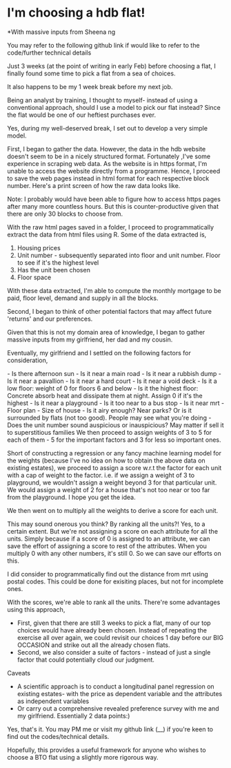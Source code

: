 # I'm choosing a hdb flat!
*With massive inputs from Sheena ng

You may refer to the following github link if would like to refer to the code/further technical details

Just 3 weeks (at the point of writing in early Feb) before choosing a flat, I finally found some time to pick a flat from a sea of choices. 

It also happens to be my 1 week break before my next job.
 
Being an analyst by training, I thought to myself- instead of using a conventional approach, should I use a model to pick our flat instead? Since the flat would be one of our heftiest purchases ever.

Yes, during my well-deserved break, I set out to develop a very simple model.

First, I began to gather the data. However, the data in the hdb website doesn't seem to be in a nicely structured format. Fortunately ,I've some experience in scraping web data. As the website is in https format, I'm unable to access the website directly from a programme. Hence, I proceed to save the web pages instead in html format for each respective block number. Here's a print screen of how the raw data looks like.

Note: I probably would have been able to figure how to access https pages after many more countless hours. But this is counter-productive given that there are only 30 blocks to choose from.

With the raw html pages saved in a folder, I proceed to programmatically extract the data from html files using R. Some of the data extracted is,

<include a snippet of how the structured data looks like>

1. Housing prices
2. Unit number - subsequently separated into floor and unit number. Floor to see if it's the highest level
3. Has the unit been chosen
4. Floor space

With these data extracted, I'm able to compute the monthly mortgage to be paid, floor level, demand and supply in all the blocks.

Second, I began to think of other potential factors that may affect future 'returns' and our preferences.

Given that this is not my domain area of knowledge, I began to gather massive inputs from my girlfriend, her dad and my cousin. 

Eventually, my girlfriend and I settled on the following factors for consideration,

<classify into important and less important ones>
- Is there afternoon sun
- Is it near a main road
- Is it near a rubbish dump
- Is it near a pavallion
- Is it near a hard court
- Is it near a void deck
- Is it a low floor:  weight of 0 for floors 6 and below
- Is it the highest floor: Concrete absorb heat and dissipate them at night. Assign 0 if it's the highest 
- Is it near a playground
- Is it too near to a bus stop
- Is it near mrt
- Floor plan
- Size of house
- Is it airy enough? Near parks? Or is it surrounded by flats (not too good). People may see what you're doing
- Does the unit number sound auspicious or inauspicious? May matter if sell it to superstitious families
We then proceed to assign weights of 3 to 5 for each of them - 5 for the important factors and 3 for less so important ones.

Short of constructing a regression or any fancy machine learning model for the weights (because I've no idea on how to obtain the above data on existing estates), we proceed to assign a score w.r.t the factor for each unit with a cap of weight to the factor. i.e. if we assign a weight of 3 to playground, we wouldn't assign a weight beyond 3 for that particular unit. We would assign a weight of 2 for a house that's not too near or too far from the playground. I hope you get the idea.
 
We then went on to multiply all the weights to derive a score for each unit.

This may sound onerous you think? By ranking all the units?! Yes, to a certain extent. But we're not assigning a score on each attribute for all the units. Simply because if a score of 0 is assigned to an attribute, we can save the effort of assigning a score to rest of the attributes. When you multiply 0 with any other numbers, it's still 0. So we can save our efforts on this.

I did consider to programmatically  find out the distance from mrt using postal codes. This could be done for exisiting places, but not for incomplete ones.

With the scores, we're able to rank all the units. There're some advantages using this approach,
- First, given that there are still 3 weeks to pick a flat, many of our top choices would have already been chosen. Instead of repeating  the exercise all over again, we could revisit our choices 1 day before our BIG OCCASION and strike out all the already chosen flats.
- Second, we also consider a suite of factors - instead of just a single factor that could potentially cloud our judgment.

Caveats
- A scientific approach is to conduct a longitudinal panel regression on existing estates- with the price as dependent variable and the attributes as independent variables
- Or carry out a comprehensive revealed preference survey with me and my girlfriend. Essentially 2 data points:)

Yes, that's it. You may PM me or visit my github link (__) if you're keen to find out the codes/technical details.

Hopefully, this provides a useful framework for anyone who wishes to choose a BTO flat using a slightly more rigorous way.


